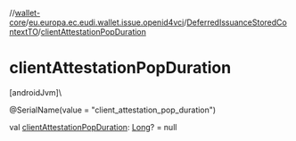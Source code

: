//[wallet-core](../../../index.md)/[eu.europa.ec.eudi.wallet.issue.openid4vci](../index.md)/[DeferredIssuanceStoredContextTO](index.md)/[clientAttestationPopDuration](client-attestation-pop-duration.md)

# clientAttestationPopDuration

[androidJvm]\

@SerialName(value = &quot;client_attestation_pop_duration&quot;)

val [clientAttestationPopDuration](client-attestation-pop-duration.md): [Long](https://kotlinlang.org/api/latest/jvm/stdlib/kotlin/-long/index.html)? =
null
